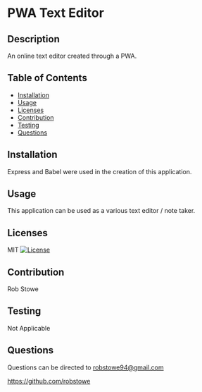 
# PWA Text Editor

## Description
An online text editor created through a PWA. 

## Table of Contents
- [Installation](#installation)
- [Usage](#usage)
- [Licenses](#licenses)
- [Contribution](#contribution)
- [Testing](#testing)
- [Questions](#questions)

## Installation
Express and Babel were used in the creation of this application. 

## Usage
This application can be used as a various text editor / note taker. 

## Licenses
MIT
[![License](https://img.shields.io/badge/License-MIT-green.svg)](https://opensource.org/licenses/MIT)

## Contribution
Rob Stowe

## Testing
Not Applicable 


## Questions
Questions can be directed to robstowe94@gmail.com

https://github.com/robstowe